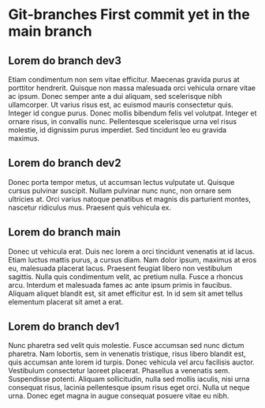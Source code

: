 
# Git-branches First commit yet in the main branch
## Lorem do branch dev3
Etiam condimentum non sem vitae efficitur. Maecenas gravida purus at porttitor hendrerit. Quisque non massa malesuada orci vehicula ornare vitae ac ipsum. Donec semper ante a dui aliquam, sed scelerisque nibh ullamcorper. Ut varius risus est, ac euismod mauris consectetur quis. Integer id congue purus. Donec mollis bibendum felis vel volutpat. Integer et ornare risus, in convallis nunc. Pellentesque scelerisque urna vel risus molestie, id dignissim purus imperdiet. Sed tincidunt leo eu gravida maximus.

## Lorem do branch dev2
Donec porta tempor metus, ut accumsan lectus vulputate ut. Quisque cursus pulvinar suscipit. Nullam pulvinar nunc nunc, non ornare sem ultricies at. Orci varius natoque penatibus et magnis dis parturient montes, nascetur ridiculus mus. Praesent quis vehicula ex. 

## Lorem do branch main
Donec ut vehicula erat. Duis nec lorem a orci tincidunt venenatis at id lacus. Etiam luctus mattis purus, a cursus diam. Nam dolor ipsum, maximus at eros eu, malesuada placerat lacus. Praesent feugiat libero non vestibulum sagittis. Nulla quis condimentum velit, ac pretium nulla. Fusce a rhoncus arcu. Interdum et malesuada fames ac ante ipsum primis in faucibus. Aliquam aliquet blandit est, sit amet efficitur est. In id sem sit amet tellus elementum placerat sit amet a erat.

## Lorem do branch dev1
Nunc pharetra sed velit quis molestie. Fusce accumsan sed nunc dictum pharetra. Nam lobortis, sem in venenatis tristique, risus libero blandit est, quis accumsan ante lorem id turpis. Donec vehicula vel arcu facilisis auctor. Vestibulum consectetur laoreet placerat. Phasellus a venenatis sem. Suspendisse potenti. Aliquam sollicitudin, nulla sed mollis iaculis, nisi urna consequat risus, lacinia pellentesque ipsum risus eget orci. Nulla ut neque urna. Donec eget magna in augue consequat posuere vitae eu nibh.


